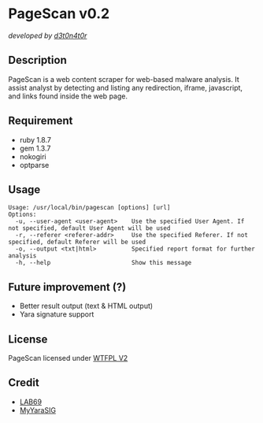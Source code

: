PageScan v0.2
========
*developed by [d3t0n4t0r](http://blog.lab69.com)*

Description
-----------
PageScan is a web content scraper for web-based malware analysis. It assist analyst by detecting and listing any redirection, iframe, javascript, and links found inside the web page.

Requirement
------------
* ruby 1.8.7
* gem 1.3.7
* nokogiri
* optparse

Usage
-----
	Usage: /usr/local/bin/pagescan [options] [url]
	Options:
	  -u, --user-agent <user-agent>    Use the specified User Agent. If not specified, default User Agent will be used
	  -r, --referer <referer-addr>     Use the specified Referer. If not specified, default Referer will be used
	  -o, --output <txt|html>          Specified report format for further analysis
	  -h, --help                       Show this message


Future improvement (?)
---------------------
- Better result output (text & HTML output)
- Yara signature support

License
-----------
PageScan licensed under [WTFPL V2](http://sam.zoy.org/wtfpl/)

Credit
-------
- [LAB69](http://lab69.com)
- [MyYaraSIG](https://twitter.com/MyYaraSIG)
